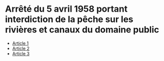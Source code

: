 # Arrêté du 5 avril 1958 portant interdiction de la pêche sur les rivières et canaux du domaine public

- [Article 1](article-1.md)
- [Article 2](article-2.md)
- [Article 3](article-3.md)
